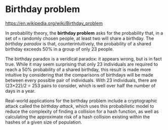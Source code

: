 # Birthday problem

https://en.wikipedia.org/wiki/Birthday_problem

In probability theory, the **birthday problem** asks for the probability that, in a set of `n` randomly chosen people, at least two will share a birthday. The *birthday paradox* is that, counterintuitively, the probability of a shared birthday exceeds 50% in a group of only 23 people.

The birthday paradox is a veridical paradox: it appears wrong, but is in fact true. While it may seem surprising that only 23 individuals are required to reach a 50% probability of a shared birthday, this result is made more intuitive by considering that the comparisons of birthdays will be made between every possible pair of individuals. With 23 individuals, there are (23×22)/2 = 253 pairs to consider, which is well over half the number of days in a year.

Real-world applications for the birthday problem include a cryptographic attack called the *birthday attack*, which uses this probabilistic model to reduce the complexity of finding a collision for a hash function, as well as calculating the approximate risk of a hash collision existing within the hashes of a given size of population.

